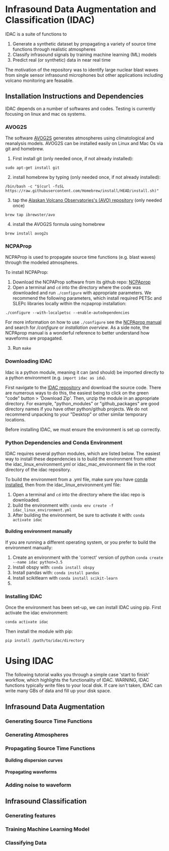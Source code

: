 # Infrasound Data Augmentation and Classification (IDAC)

IDAC is a suite of functions to 
1.  Generate a synthetic dataset by propagating a variety of source time functions through realistic atmospheres
1.  Classify infrasound signals by training machine learning (ML) models 
1.  Predict real (or synthetic) data in near real time

The motivation of the repository was to identify large nuclear blast waves from single sensor infrasound microphones but other applications including volcano monitoring are feasable. 

## Installation Instructions and Dependencies
IDAC depends on a number of softwares and codes.  Testing is currently focusing on linux and mac os systems.  


### AVOG2S 

The software [AVOG2S](https://github.com/usgs/volcano-avog2s) generates atmospheres using climatological and reanalysis models.  AVOG2S can be installed easily on Linux and Mac Os via git and homebrew.

1.  First install git (only needed once, if not already installed):

`sudo apt-get install git`

2.  install homebrew by typing (only needed once, if not already installed): 

`/bin/bash -c "$(curl -fsSL https://raw.githubusercontent.com/Homebrew/install/HEAD/install.sh)"`

3.  tap the [Alaskan Volcano Observatories's (AVO) repository](https://github.com/ibrewster/homebrew-avo) (only needed once)

`brew tap ibrewster/avo`

4.  install the AVOG2S formula using homebrew 

`brew install avog2s`

### NCPAProp
NCPAProp is used to propagate source time functions (e.g. blast waves) through the modeled atmospheres. 

To install NCPAProp: 

1.  Download the NCPAProp software from its github repo: [NCPAprop](https://github.com/chetzer-ncpa/ncpaprop)
2.  Open a terminal and `cd` into the directory where the code was downloaded and run `./configure` with appropriate parameters. We recommend the following parameters, which install required PETSc and SLEPc libraries locally within the ncpaprop installation:

`./configure --with-localpetsc --enable-autodependencies`

For more information on how to use `./configure` see the [NCPAprop manual](https://github.com/chetzer-ncpa/ncpaprop/blob/master/docs/ncpaprop-manual.pdf) and search for */configure* or *installation overview*.  As a side note, the NCPAprop manual is a wonderful reference to better understand how waveforms are propagated.  

3.  Run `make`

### Downloading IDAC
Idac is a python module, meaning it can (and should) be imported directly to a python environment (e.g. `import idac as ida`).  

First navigate to the [IDAC repository](https://github.com/UAF-WATC/idac) and download the source code.  There are numerous ways to do this, the easiest being to click on the green "code" button > 'Download Zip'.  Then, unzip the module in an appropriate directory.  For example, "python_modules" or "github_packages" are good directory names if you have other python/github projects.  We do not recommend unpacking to your "Desktop" or other similar temporary locations. 

Before installing IDAC, we must ensure the environment is set up correctly.  

### Python Dependencies and Conda Environment
IDAC requires several python modules, which are listed below.  The easiest way to install these dependencies is to build the environment from either the idac_linux_environment.yml or idac_mac_environment file in the root directory of the idac repository.  

To build the environment from a .yml file, make sure you have [conda installed](https://docs.conda.io/projects/conda/en/latest/user-guide/install/), then from the idac_linux_environment.yml file:

1.  Open a terminal and `cd` into the directory where the idac repo is downloaded.  
2.  build the environment with: 
`conda env create -f idac_linux_environment.yml`
3.  After building the environment, be sure to activate it with: 
`conda activate idac`

#### Building environment manually 
If you are running a different operating system, or you prefer to build the environment manually: 

1.  Create an environment with the 'correct' version of python
`conda create --name idac python=3.5 `
2.  Install obspy with:
`conda install obspy`
3.  Install pandas with: 
`conda install pandas`
4.  Install scikitlearn with 
`conda install scikit-learn`
5.  

### Installing IDAC

Once the environment has been set-up, we can install IDAC using pip.  First activate the idac environment: 

`conda activate idac`

Then install the module with pip: 

`pip install /path/to/idac/directory`

# Using IDAC

The following tutorial walks you through a simple case 'start to finish' workflow, which highlights the functionality of IDAC.  WARNING, IDAC functions typically write files to your local disk.  If care isn't taken, IDAC can write many GBs of data and fill up your disk space. 

## Infrasound Data Augmentation

### Generating Source Time Functions 


### Generating Atmospheres 


### Propagating Source Time Functions 

#### Building dispersion curves 

#### Propagating waveforms 

### Adding noise to waveform 

## Infrasound Classification

### Generating features 

### Training Machine Learning Model

### Classifying Data




